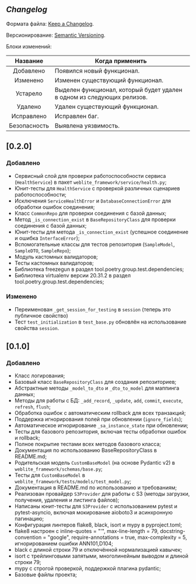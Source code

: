 ## _Changelog_

Формата файла: [Keep a Changelog](https://keepachangelog.com/ru/1.0.0/).

Версионирование: [Semantic Versioning](https://semver.org/lang/ru/).

Блоки изменений:

|   Название   | Когда применить                                                        |
|:------------:|------------------------------------------------------------------------|
|  Добавлено   | Появился новый функционал.                                             |
|   Изменено   | Изменен существующий функционал.                                       |
|   Устарело   | Выделен функционал, который будет удален в одном из следующих релизов. |
|   Удалено    | Удален существующий функционал.                                        |
|  Исправлено  | Исправлен баг.                                                         |
| Безопасность | Выявлена уязвимость.                                                   |

## [0.2.0]

### Добавлено
- Сервисный слой для проверки работоспособности сервиса (`HealthService`) в пакет `weblite_framework/service/health.py`;
- Юнит-тесты для `HealthService` с проверкой различных сценариев работоспособности;
- Исключения `ServiceHealthError` и `DatabaseConnectionError` для обработки ошибок соединения;
- Класс `CommonRepo` для проверки соединения с базой данных;
- Метод `_is_connection_exist` в `BaseRepositoryClass` для проверки соединения с базой данных;
- Юнит-тесты для метода `_is_connection_exist` (успешное соединение и ошибка `InterfaceError`);
- Вспомогательные классы для тестов репозитория (`SampleModel`, `SampleDTO`, `SampleRepo`);
- Модуль кастомных валидаторов; 
- Тесты кастомных валидаторов;
- Библиотека freezegun в раздел tool.poetry.group.test.dependencies;
- Библиотека virtualenv версии 20.31.2 в раздел tool.poetry.group.test.dependencies;

### Изменено
- Переименован `_get_session_for_testing` в `session` (теперь это публичное свойство)
- Тест `test_initialization` в `test_base.py` обновлён на использование свойства `session`.

## [0.1.0]

### Добавлено

- Класс логирования;
- Базовый класс `BaseRepositoryClass` для создания репозиториев;
- Абстрактные методы `_model_to_dto` и `_dto_to_model` для маппинга данных;
- Методы для работы с БД: `_add_record`, `_update`, `add`, `commit`, `execute`, `refresh`, `flush`;
- Обработка ошибок с автоматическим rollback для всех транзакций;
- Поддержка игнорирования полей при обновлении (`ignore_fields`);
- Автоматическое игнорирование `_sa_instance_state` при обновлении;
- Тесты для базового репозитория, включая тесты обработки ошибок и rollback;
- Полное покрытие тестами всех методов базового класса;
- Документация по использованию BaseRepositoryClass в README.md;
- Родительская модель `CustomBaseModel` (на основе Pydantic v2) в `weblite_framework/schemas/base.py`;
- Тесты для `CustomBaseModel` в `weblite_framework/tests/models/test_model.py`;
- Документация в README.md по использованию и требованиям;
- Реализован провайдер `S3Provider` для работы с S3 (методы загрузки, получения, удаления и листинга файлов);
- Написаны юнит-тесты для `S3Provider` с использованием pytest и pytest-asyncio, включая мокирование aioboto3 и асинхронную пагинацию;
- Конфигурация линтеров flake8, black, isort и mypy в pyproject.toml;
- flake8 настроен с inline-quotes = "'", max-line-length = 79, docstring-convention = "google", require-annotations = true, max-complexity = 5, игнорированием ошибки ANN101,D104;
- black с длиной строки 79 и отключённой нормализацией кавычек;
- isort с трейлинговыми запятыми, многолинейным выводом и длиной строки 79;
- mypy с строгой проверкой, поддержкой плагина pydantic;
- Базовые файлы проекта;

